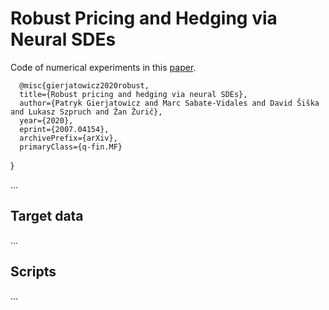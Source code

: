 # Robust Pricing and Hedging via Neural SDEs

Code of numerical experiments in this [paper](https://arxiv.org/abs/2007.04154).

      @misc{gierjatowicz2020robust,
      title={Robust pricing and hedging via neural SDEs},
      author={Patryk Gierjatowicz and Marc Sabate-Vidales and David Šiška and Lukasz Szpruch and Žan Žurič},
      year={2020},
      eprint={2007.04154},
      archivePrefix={arXiv},
      primaryClass={q-fin.MF}
  }

...


## Target data
...

## Scripts
...

